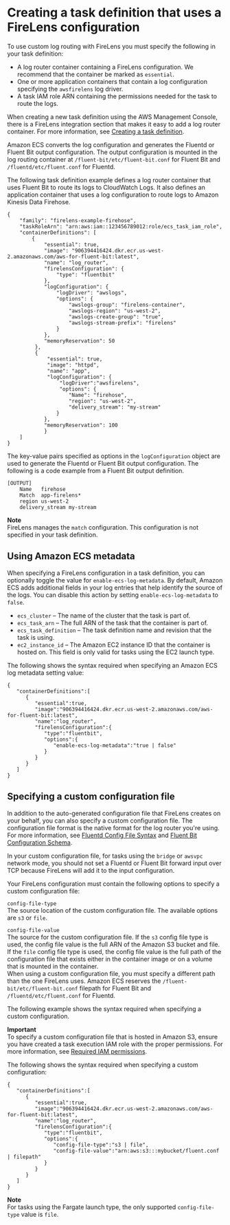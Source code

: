 # Creating a task definition that uses a FireLens configuration<a name="firelens-taskdef"></a>

To use custom log routing with FireLens you must specify the following in your task definition:
+ A log router container containing a FireLens configuration\. We recommend that the container be marked as `essential`\.
+ One or more application containers that contain a log configuration specifying the `awsfirelens` log driver\.
+ A task IAM role ARN containing the permissions needed for the task to route the logs\.

When creating a new task definition using the AWS Management Console, there is a FireLens integration section that makes it easy to add a log router container\. For more information, see [Creating a task definition](create-task-definition.md)\.

Amazon ECS converts the log configuration and generates the Fluentd or Fluent Bit output configuration\. The output configuration is mounted in the log routing container at `/fluent-bit/etc/fluent-bit.conf` for Fluent Bit and `/fluentd/etc/fluent.conf` for Fluentd\.

The following task definition example defines a log router container that uses Fluent Bit to route its logs to CloudWatch Logs\. It also defines an application container that uses a log configuration to route logs to Amazon Kinesis Data Firehose\.

```
{
	"family": "firelens-example-firehose",
	"taskRoleArn": "arn:aws:iam::123456789012:role/ecs_task_iam_role",
	"containerDefinitions": [
		{
			"essential": true,
			"image": "906394416424.dkr.ecr.us-west-2.amazonaws.com/aws-for-fluent-bit:latest",
			"name": "log_router",
			"firelensConfiguration": {
				"type": "fluentbit"
			},
			"logConfiguration": {
				"logDriver": "awslogs",
				"options": {
					"awslogs-group": "firelens-container",
					"awslogs-region": "us-west-2",
					"awslogs-create-group": "true",
					"awslogs-stream-prefix": "firelens"
				}
			},
			"memoryReservation": 50
		 },
		 {
			 "essential": true,
			 "image": "httpd",
			 "name": "app",
			 "logConfiguration": {
				 "logDriver":"awsfirelens",
				 "options": {
					"Name": "firehose",
					"region": "us-west-2",
					"delivery_stream": "my-stream"
				}
			},
			"memoryReservation": 100		
            }
	]
}
```

The key\-value pairs specified as options in the `logConfiguration` object are used to generate the Fluentd or Fluent Bit output configuration\. The following is a code example from a Fluent Bit output definition\.

```
[OUTPUT]
    Name   firehose
    Match  app-firelens*
    region us-west-2
    delivery_stream my-stream
```

**Note**  
FireLens manages the `match` configuration\. This configuration is not specified in your task definition\. 

## Using Amazon ECS metadata<a name="firelens-taskdef-metadata"></a>

When specifying a FireLens configuration in a task definition, you can optionally toggle the value for `enable-ecs-log-metadata`\. By default, Amazon ECS adds additional fields in your log entries that help identify the source of the logs\. You can disable this action by setting `enable-ecs-log-metadata` to `false`\.
+ `ecs_cluster` – The name of the cluster that the task is part of\.
+ `ecs_task_arn` – The full ARN of the task that the container is part of\.
+ `ecs_task_definition` – The task definition name and revision that the task is using\.
+ `ec2_instance_id` – The Amazon EC2 instance ID that the container is hosted on\. This field is only valid for tasks using the EC2 launch type\.

The following shows the syntax required when specifying an Amazon ECS log metadata setting value:

```
{
   "containerDefinitions":[
      {
         "essential":true,
         "image":"906394416424.dkr.ecr.us-west-2.amazonaws.com/aws-for-fluent-bit:latest",
         "name":"log_router",
         "firelensConfiguration":{
            "type":"fluentbit",
            "options":{
               "enable-ecs-log-metadata":"true | false"
            }
         }
      }
   ]
}
```

## Specifying a custom configuration file<a name="firelens-taskdef-customconfig"></a>

In addition to the auto\-generated configuration file that FireLens creates on your behalf, you can also specify a custom configuration file\. The configuration file format is the native format for the log router you're using\. For more information, see [Fluentd Config File Syntax](https://docs.fluentd.org/configuration/config-file) and [Fluent Bit Configuration Schema](https://fluentbit.io/documentation/0.14/configuration/schema.html)\.

In your custom configuration file, for tasks using the `bridge` or `awsvpc` network mode, you should not set a Fluentd or Fluent Bit forward input over TCP because FireLens will add it to the input configuration\.

Your FireLens configuration must contain the following options to specify a custom configuration file:

`config-file-type`  
The source location of the custom configuration file\. The available options are `s3` or `file`\.

`config-file-value`  
The source for the custom configuration file\. If the `s3` config file type is used, the config file value is the full ARN of the Amazon S3 bucket and file\. If the `file` config file type is used, the config file value is the full path of the configuration file that exists either in the container image or on a volume that is mounted in the container\.  
When using a custom configuration file, you must specify a different path than the one FireLens uses\. Amazon ECS reserves the `/fluent-bit/etc/fluent-bit.conf` filepath for Fluent Bit and `/fluentd/etc/fluent.conf` for Fluentd\.

The following example shows the syntax required when specifying a custom configuration\.

**Important**  
To specify a custom configuration file that is hosted in Amazon S3, ensure you have created a task execution IAM role with the proper permissions\. For more information, see [Required IAM permissions](using_firelens.md#firelens-iam)\.

The following shows the syntax required when specifying a custom configuration:

```
{
   "containerDefinitions":[
      {
         "essential":true,
         "image":"906394416424.dkr.ecr.us-west-2.amazonaws.com/aws-for-fluent-bit:latest",
         "name":"log_router",
         "firelensConfiguration":{
            "type":"fluentbit",
            "options":{
               "config-file-type":"s3 | file",
               "config-file-value":"arn:aws:s3:::mybucket/fluent.conf | filepath"
            }
         }
      }
   ]
}
```

**Note**  
For tasks using the Fargate launch type, the only supported `config-file-type` value is `file`\.